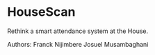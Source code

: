 # HouseScan
Rethink a smart attendance system at the House. 

Authors:
Franck Nijimbere
Josuel Musambaghani
